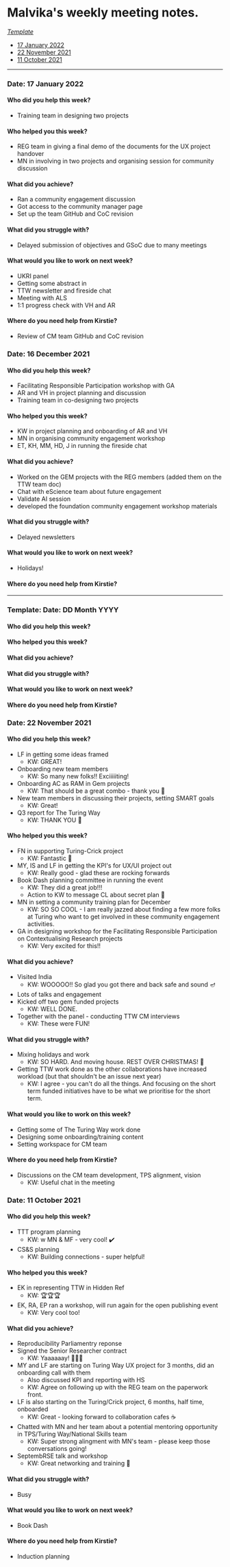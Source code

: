 # Malvika's weekly meeting notes.

*[Template](#template-date-dd-month-yyyy)*

* [17 January 2022](#date-17-January-2022)
* [22 November 2021](#date-22-November-2021)
* [11 October 2021](#date-11-October-2021)

---

### Date: 17 January 2022

#### Who did you help this week?
- Training team in designing two projects

#### Who helped you this week?
- REG team in giving a final demo of the documents for the UX project handover
- MN in involving in two projects and organising session for community discussion

#### What did you achieve?
- Ran a community engagement discussion
- Got access to the community manager page
- Set up the team GitHub and CoC revision

#### What did you struggle with?
- Delayed submission of objectives and GSoC due to many meetings

#### What would you like to work on next week?
- UKRI panel
- Getting some abstract in
- TTW newsletter and fireside chat
- Meeting with ALS 
- 1:1 progress check with VH and AR

#### Where do you need help from Kirstie?
- Review of CM team GitHub and CoC revision

### Date: 16 December 2021

#### Who did you help this week?
- Facilitating Responsible Participation workshop with GA
- AR and VH in project planning and discussion
- Training team in co-designing two projects

#### Who helped you this week?
- KW in project planning and onboarding of AR and VH
- MN in organising community engagement workshop
- ET, KH, MM, HD, J in running the fireside chat

#### What did you achieve?
- Worked on the GEM projects with the REG members (added them on the TTW team doc)
- Chat with eScience team about future engagement
- Validate AI session
- developed the foundation community engagement workshop materials

#### What did you struggle with?
- Delayed newsletters

#### What would you like to work on next week?
- Holidays!

#### Where do you need help from Kirstie?

---

### Template: Date: DD Month YYYY

#### Who did you help this week?

#### Who helped you this week?

#### What did you achieve?

#### What did you struggle with?

#### What would you like to work on next week?

#### Where do you need help from Kirstie?

### Date: 22 November 2021

#### Who did you help this week?
- LF in getting some ideas framed
  - KW: GREAT! 
- Onboarding new team members
  - KW: So many new folks!! Exciiiiiting!
- Onboarding AC as RAM in Gem projects
  - KW: That should be a great combo - thank you 🌺
- New team members in discussing their projects, setting SMART goals
  - KW: Great! 
- Q3 report for The Turing Way
  - KW: THANK YOU 🙏

#### Who helped you this week?
- FN in supporting Turing-Crick project
  - KW: Fantastic 🎊
- MY, IS and LF in getting the KPI's for UX/UI project out
  - KW: Really good - glad these are rocking forwards
- Book Dash planning committee in running the event
  - KW: They did a great job!!!
  - Action to KW to message CL about secret plan 🎁
- MN in setting a community training plan for December
  - KW: SO SO COOL - I am really jazzed about finding a few more folks at Turing who want to get involved in these community engagement activities.
- GA in designing workshop for the Facilitating Responsible Participation on Contextualising Research projects
  - KW: Very excited for this!!

#### What did you achieve?
- Visited India
  - KW: WOOOOO!! So glad you got there and back safe and sound 🪔
- Lots of talks and engagement
- Kicked off two gem funded projects
  - KW: WELL DONE.
- Together with the panel - conducting TTW CM interviews
  - KW: These were FUN!

#### What did you struggle with?
- Mixing holidays and work
  - KW: SO HARD. And moving house. REST OVER CHRISTMAS! 🎄
- Getting TTW work done as the other collaborations have increased workload (but that shouldn't be an issue next year)
  - KW: I agree - you can't do all the things. And focusing on the short term funded initiatives have to be what we prioritise for the short term.

#### What would you like to work on this week?
- Getting some of The Turing Way work done
- Designing some onboarding/training content
- Setting workspace for CM team

#### Where do you need help from Kirstie?
- Discussions on the CM team development, TPS alignment, vision
  - KW: Useful chat in the meeting

### Date: 11 October 2021

#### Who did you help this week?
- TTT program planning
  - KW: w MN & MF - very cool! ✔️
- CS&S planning
  - KW: Building connections - super helpful!

#### Who helped you this week?
- EK in representing TTW in Hidden Ref
  - KW: 🏆🏆🏆
- EK, RA, EP ran a workshop, will run again for the open publishing event
  - KW: Very cool too! 

#### What did you achieve?
- Reproducibility Parliamentry reponse
- Signed the Senior Researcher contract
  - KW: Yaaaaaay! 🎊🎊🎊
- MY and LF are starting on Turing Way UX project for 3 months, did an onboarding call with them
  - Also discussed KPI and reporting with HS
  - KW: Agree on following up with the REG team on the paperwork front.
- LF is also starting on the Turing/Crick project, 6 months, half time, onboarded
  - KW: Great - looking forward to collaboration cafes ☕
- Chatted with MN and her team about a potential mentoring opportunity in TPS/Turing Way/National Skills team
  - KW: Super strong alingment with MN's team - please keep those conversations going!
- SeptembRSE talk and workshop
  - KW: Great networking and training 💖

#### What did you struggle with?
- Busy

#### What would you like to work on next week?
- Book Dash

#### Where do you need help from Kirstie?
- Induction planning
